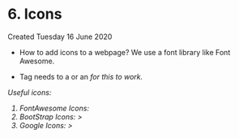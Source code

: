 # 6. Icons
Created Tuesday 16 June 2020


* How to add icons to a webpage? We use a font library like Font Awesome.
* Tag needs to a <span> or an <i> for this to work.

	<!DOCTYPE html>
	<html>
	<head>
	<script src="https://kit.fontawesome.com/a076d05399.js"></script>
	</head>
	<body>
	
	<i class="fas fa-cloud"></i>
	<i class="fas fa-heart"></i>
	<i class="fas fa-car"></i>
	<i class="fas fa-file"></i>
	<i class="fas fa-bars"></i>
	
	</body>
	</html>

Useful icons:

1. FontAwesome Icons: <script src="<https://kit.fontawesome.com/a076d05399.js">></script>
2. BootStrap Icons: <link rel="stylesheet" href="<https://maxcdn.bootstrapcdn.com/bootstrap/3.3.7/css/bootstrap.min.css">>
3. Google Icons: <link rel="stylesheet" href="<https://fonts.googleapis.com/icon?family=Material+Icons">>


